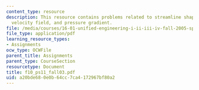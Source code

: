 ```yaml
---
content_type: resource
description: This resource contains problems related to streamline shapes of the 2-D
  velocity field, and pressure gradient.
file: /media/courses/16-01-unified-engineering-i-ii-iii-iv-fall-2005-spring-2006/a20bde680e0b64cc7ca4172967bf80a2_f10_ps11_fall03.pdf
file_type: application/pdf
learning_resource_types:
- Assignments
ocw_type: OCWFile
parent_title: Assignments
parent_type: CourseSection
resourcetype: Document
title: f10_ps11_fall03.pdf
uid: a20bde68-0e0b-64cc-7ca4-172967bf80a2
---
```

